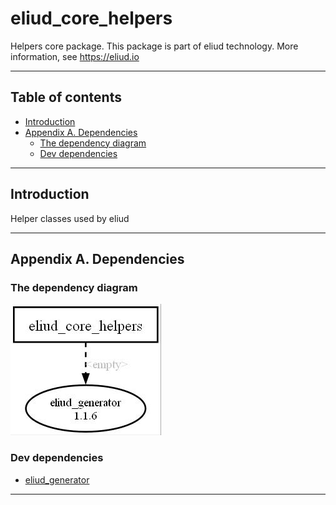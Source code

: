 # eliud_core_helpers

Helpers core package. 
This package is part of eliud technology. More information, see https://eliud.io

---

## Table of contents

<!-- toc -->

- [Introduction](#introduction)
- [Appendix A. Dependencies](#appendix-a-dependencies)
  * [The dependency diagram](#the-dependency-diagram)
  * [Dev dependencies](#dev-dependencies)

<!-- tocstop -->

---

## Introduction

Helper classes used by eliud

---

## Appendix A. Dependencies

### The dependency diagram

![Dependency diagram](https://github.com/eliudio/eliud_core_helpers/raw/main/depends.jpg)

<!-- dependencies -->

### Dev dependencies
- [eliud_generator](https://pub.dev/packages/eliud_generator)

<!-- dependenciesstop -->

---
